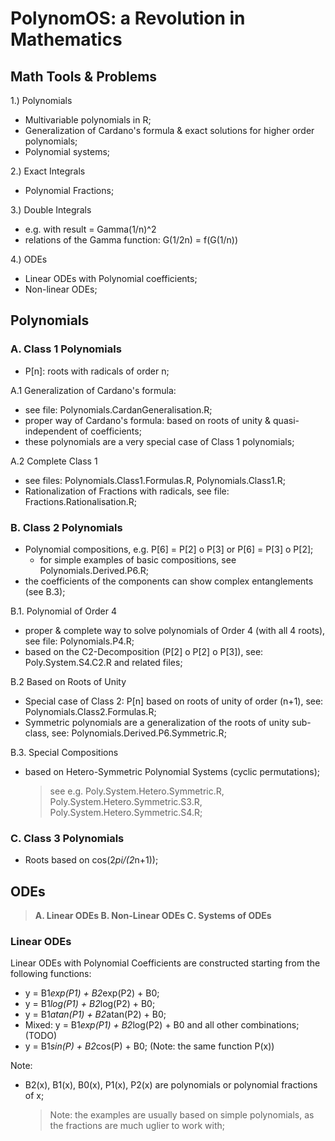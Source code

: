 # PolynomOS: a Revolution in Mathematics

## Math Tools & Problems

1.) Polynomials
- Multivariable polynomials in R;
- Generalization of Cardano's formula & exact solutions for higher order polynomials;
- Polynomial systems;

2.) Exact Integrals
- Polynomial Fractions;

3.) Double Integrals
- e.g. with result = Gamma(1/n)^2
- relations of the Gamma function: G(1/2n) = f(G(1/n))

4.) ODEs
- Linear ODEs with Polynomial coefficients;
- Non-linear ODEs;

## Polynomials

### A. Class 1 Polynomials
- P[n]: roots with radicals of order n;

A.1 Generalization of Cardano's formula:
- see file: Polynomials.CardanGeneralisation.R;
- proper way of Cardano's formula: based on roots of unity & quasi-independent of coefficients;
- these polynomials are a very special case of Class 1 polynomials;

A.2 Complete Class 1
- see files: Polynomials.Class1.Formulas.R, Polynomials.Class1.R;
- Rationalization of Fractions with radicals, see file: Fractions.Rationalisation.R;


### B. Class 2 Polynomials
- Polynomial compositions, e.g. P[6] = P[2] o P[3] or P[6] = P[3] o P[2];
  - for simple examples of basic compositions, see Polynomials.Derived.P6.R;
- the coefficients of the components can show complex entanglements (see B.3);

B.1. Polynomial of Order 4
- proper & complete way to solve polynomials of Order 4 (with all 4 roots), see file: Polynomials.P4.R;
- based on the C2-Decomposition (P[2] o P[2] o P[3]), see: Poly.System.S4.C2.R and related files;

B.2 Based on Roots of Unity
- Special case of Class 2: P[n] based on roots of unity of order (n+1), see: Polynomials.Class2.Formulas.R;
- Symmetric polynomials are a generalization of the roots of unity sub-class, see: Polynomials.Derived.P6.Symmetric.R;

B.3. Special Compositions
- based on Hetero-Symmetric Polynomial Systems (cyclic permutations);
  > see e.g. Poly.System.Hetero.Symmetric.R, Poly.System.Hetero.Symmetric.S3.R, Poly.System.Hetero.Symmetric.S4.R;


### C. Class 3 Polynomials
- Roots based on cos(2*pi/(2*n+1));


## ODEs

> **A. Linear ODEs
> B. Non-Linear ODEs
> C. Systems of ODEs**

### Linear ODEs

Linear ODEs with Polynomial Coefficients are constructed starting from the following functions:
- y = B1*exp(P1) + B2*exp(P2) + B0;
- y = B1*log(P1) + B2*log(P2) + B0;
- y = B1*atan(P1) + B2*atan(P2) + B0;
- Mixed: y = B1*exp(P1) + B2*log(P2) + B0 and all other combinations; (TODO)
- y = B1*sin(P) + B2*cos(P) + B0; (Note: the same function P(x))

Note:
- B2(x), B1(x), B0(x), P1(x), P2(x) are polynomials or polynomial fractions of x;
  > Note: the examples are usually based on simple polynomials, as the fractions are much uglier to work with;
